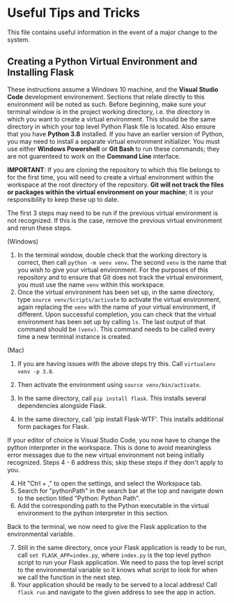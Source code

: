 # Useful Tips and Tricks

This file contains useful information in the event of a major change to the system.

## Creating a Python Virtual Environment and Installing Flask

These instructions assume a Windows 10 machine, and the **Visual Studio Code** development environement. Sections that relate directly to this environment will be noted as such. Before beginning, make sure your terminal window is in the project working directory, i.e. the directory in which you want to create a virtual environment. This should be the same directory in which your top level Python Flask file is located. Also ensure that you have **Python 3.8** installed. If you have an earlier version of Python, you may need to install a separate virtual environment initializer. You must use either **Windows Powershell** or **Git Bash** to run these commands; they are not guarenteed to work on the **Command Line** interface.

**IMPORTANT**: If you are cloning the repository to which this file belongs to for the first time, you will need to create a virtual environment within the workspace at the root directory of the repository. **Git will not track the files or packages within the virtual environment on your machine**; it is your responsibility to keep these up to date.

The first 3 steps may need to be run if the previous virtual environment is not recognized. If this is the case, remove the previous virtual environment and rerun these steps.

(Windows)
1. In the terminal window, double check that the working directory is correct, then call `python -m venv venv`. The second `venv` is the name that you wish to give your virtual environment. For the purposes of this repository and to ensure that Git does not track the virtual environment, you must use the name `venv` within this workspace.
2. Once the virtual environment has been set up, in the same directory, type `source venv/Scripts/activate` to activate the virtual environment, again replacing the `venv` with the name of your virtual environment, if different. Upon successful completion, you can check that the virtual environment has been set up by calling `ls`. The last output of that command should be `(venv)`. This command needs to be called every time a new terminal instance is created.

(Mac)
1. If you are having issues with the above steps try this. Call `virtualenv venv -p 3.8`.
2. Then activate the environment using `source venv/bin/activate`.

3. In the same directory, call `pip install flask`. This installs several dependencies alongside Flask.
4. In the same directory, call 'pip install Flask-WTF'. This installs additional form packages for Flask.

If your editor of choice is Visual Studio Code, you now have to change the python interpreter in the workspace. This is done to avoid meaningless error messages due to the new virtual environment not being initially recognized. Steps 4 - 6 address this; skip these steps if they don't apply to you.

4. Hit "Ctrl + ," to open the settings, and select the Workspace tab.
5. Search for "pythonPath" in the search bar at the top and navigate down to the section titled "Python: Python Path".
6. Add the corresponding path to the Python executable in the virtual environment to the python interpreter in this section.

Back to the terminal, we now need to give the Flask application to the environmental variable.

7. Still in the same directory, once your Flask application is ready to be run, call `set FLASK_APP=index.py`, where `index.py` is the top level python script to run your Flask application. We need to pass the top level script to the environmental variable so it knows what script to look for when we call the function in the next step.
8. Your application should be ready to be served to a local address! Call `flask run` and navigate to the given address to see the app in action.
